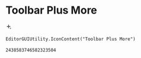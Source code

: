 # Toolbar Plus More
![](/img/Toolbar%20Plus%20More.png)

``` CSharp
EditorGUIUtility.IconContent("Toolbar Plus More")
```
```
2438583746582323504
```
